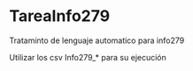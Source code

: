 # TareaInfo279
Trataminto de lenguaje automatico para info279


Utilizar los csv Info279_* para su ejecución  
